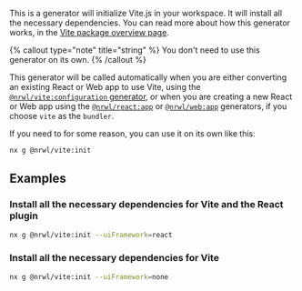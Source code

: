 This is a generator will initialize Vite.js in your workspace. It will install all the necessary dependencies. You can read more about how this generator works, in the [Vite package overview page](/packages/vite).

{% callout type="note" title="string" %}
You don't need to use this generator on its own.
{% /callout %}

This generator will be called automatically when you are either converting an existing React or Web app to use Vite, using the [`@nrwl/vite:configuration` generator](/packages/vite/generators/configuration), or when you are creating a new React or Web app using the [`@nrwl/react:app`](/packages/react/generators/application) or [`@nrwl/web:app`](/packages/web/generators/application) generators, if you choose `vite` as the `bundler`.

If you need to for some reason, you can use it on its own like this:

```bash
nx g @nrwl/vite:init
```

## Examples

### Install all the necessary dependencies for Vite and the React plugin

```bash
nx g @nrwl/vite:init --uiFramework=react
```

### Install all the necessary dependencies for Vite

```bash
nx g @nrwl/vite:init --uiFramework=none
```
